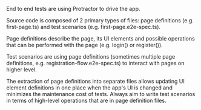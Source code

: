 End to end tests are using Protractor to drive the app.

Source code is composed of 2 primary types of files: page definitions (e.g. first-page.ts)
and test scenarios (e.g. first-page.e2e-spec.ts).

Page definitions describe the page, its UI elements and possible operations that
can be performed with the page (e.g. login() or register()).

Test scenarios are using page definitions (sometimes multiple page definitions,
e.g. registration-flow.e2e-spec.ts) to interact with pages on higher level.

The extraction of page definitions into separate files allows updating UI element
definitions in one place when the app's UI is changed and minimizes the maintenance
cost of tests. Always aim to write test scenarios in terms of high-level operations
that are in page definition files.
